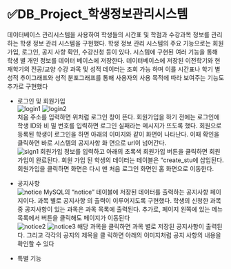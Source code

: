 # ✅DB_Project_학생정보관리시스템
데이터베이스 관리시스템을 사용하여 학생들의 시간표 및 학점과 수강과목 정보를 관리하는 학생
정보 관리 시스템을 구현했다. 학생 정보 관리 시스템의 주요 기능으로는 회원가입, 로그인, 공지
사항 확인, 수강신청 등이 있다. 시스템에 구현된 여러 기능을 통해 학생 별 개인 정보를 데이터
베이스에 저장한다. 
데이터베이스에 저장된 이전학기와 현재학기의 전공/교양 수강 과목 및 성적 데이터는 조회 가능
하며 이를 시간표나 학기 별 성적 추이그래프와 성적 분포그래프를 통해 사용자의 사용 목적에
따라 보여주는 기능도 추가로 구현했다
+ 로그인 및 회원가입  
![login1](https://github.com/soojeo/DB_Project/assets/37549420/fd8da80a-7374-49aa-b59d-a95460ccf74f)
![login2](https://github.com/soojeo/DB_Project/assets/37549420/44b1079d-b184-47e7-adc0-8aa8c787098d)  
처음 주소를 입력하면 위처럼 로그인 창이 뜬다. 회원가입을 하기 전에는 로그인에 학생 ID와 비
밀 번호를 입력하면 로그인 실패라는 메시지가 뜨도록 했다. 회원으로 등록된 학생이 로그인을
하면 아래의 이미지와 같이 화면이 나타난다. 이때 확인을 클릭하면 바로 시스템의 공지사항 화
면으로 url이 넘어간다.  
![sign1](https://github.com/soojeo/DB_Project/assets/37549420/5a34c80c-9580-4bb3-adb8-4fdd860fbc96)
회원가입 정보를 입력하고 아래의 초록색 회원가입 버튼을 클릭하면 회원가입이 완료된다. 회원
가입 된 학생의 데이터는 테이블은 “create_stu에 삽입된다. 회원가입을 클릭하면 화면은 다시 맨
처음 로그인 화면인 홈 화면으로 이동한다.  

+ 공지사항  
![notice](https://github.com/soojeo/DB_Project/assets/37549420/ad13ea09-10c0-4cb9-9be0-5befc95be04b)
MySQL의 “notice” 테이블에 저장된 데이터를 출력하는 공지사항 페이지이다. 과목 별로 공지사항
의 출력이 이루어지도록 구현했다. 학생의 신청한 과목 중 공지사항이 있는 과목은 과목 목록에
출력된다. 추가로, 페이지 왼쪽에 있는 메뉴 목록에서 버튼을 클릭해도 페이지가 이동된다  
![notice2](https://github.com/soojeo/DB_Project/assets/37549420/5e08fa34-1990-448a-b92a-a361d1f04f0e)
![notice3](https://github.com/soojeo/DB_Project/assets/37549420/201a41af-85af-4185-bd72-239c44b92b6c)
해당 과목을 클릭하면 과목 별로 저장된 공지사항이 출력된다. 그리고 각각의 공지의 제목을 클
릭하면 아래의 이미지처럼 공지 사항의 내용을 확인할 수 있다  
  
+ 특별 기능
  
  

